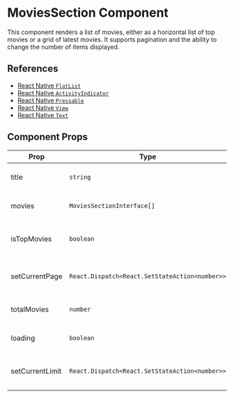 # MoviesSection Component

This component renders a list of movies, either as a horizontal list of top movies or a grid of latest movies. It supports pagination and the ability to change the number of items displayed.

## References

- [React Native `FlatList`](https://reactnative.dev/docs/flatlist)
- [React Native `ActivityIndicator`](https://reactnative.dev/docs/activityindicator)
- [React Native `Pressable`](https://reactnative.dev/docs/pressable)
- [React Native `View`](https://reactnative.dev/docs/view)
- [React Native `Text`](https://reactnative.dev/docs/text)

## Component Props

| Prop            | Type                                           | Description                                  |
| --------------- | ---------------------------------------------- | -------------------------------------------- |
| title           | `string`                                       | Title of the movie section                   |
| movies          | `MoviesSectionInterface[]`                     | List of movie objects                        |
| isTopMovies     | `boolean`                                      | Indicates if the section displays top movies |
| setCurrentPage  | `React.Dispatch<React.SetStateAction<number>>` | Function to update the current page          |
| totalMovies     | `number`                                       | Total number of movies                       |
| loading         | `boolean`                                      | Indicates if the movies are loading          |
| setCurrentLimit | `React.Dispatch<React.SetStateAction<number>>` | Function to update the movies per page       |
